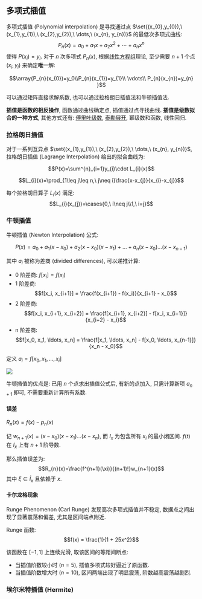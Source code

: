 ## 多项式插值

多项式插值 (Polynomial interpolation) 是寻找通过点 $\set{(x_{0},y_{0}),\ (x_{1},y_{1}),\ (x_{2},y_{2}),\ \dots,\ (x_{n}, y_{n})}$ 的最低次多项式曲线: $$P_{n}(x)=a_{0}+a_{1}x+a_{2}x^{2}+\cdots+a_{n}x^{n}$$ 使得 $P(x_{i})=y_{i}$. 对于 $n$ 次多项式 $P_{n}(x)$, 根据[线性方程组](../../线性代数/线性方程组/线性方程组的解.md)理论, 至少需要 $n+1$ 个点 $(x_{i},y_{i})$ 来确定**唯一**解: 

$$\array{P_{n}(x_{0})=y_0\\P_{n}(x_{1})=y_{1}\\ \vdots\\ P_{n}(x_{n})=y_{n} }$$

可以通过矩阵直接求解系数, 也可以通过拉格朗日插值法和牛顿插值法.

**插值是函数的相反操作**, 函数通过曲线确定点, 插值通过点寻找曲线. **插值是级数拟合的一种方式**, 其他方式还有: [傅里叶级数](傅里叶级数.md), [泰勒展开](泰勒展开.md), 幂级数和函数, 线性回归.

### 拉格朗日插值

对于一系列互异点 $\set{(x_{1},y_{1}),\ (x_{2},y_{2}),\ \dots,\ (x_{n}, y_{n})}$, 拉格朗日插值 (Lagrange Interpolation) 给出的拟合曲线为:

$$P(x)=\sum^{n}_{i=1}y_{i}\cdot L_{i}(x)$$

$$L_{i}(x)=\prod_{1\leq j\leq n,\ j\neq i}\frac{x-x_{j}}{x_{i}-x_{j}}$$

每个拉格朗日算子 $L_{i}(x)$ 满足: $$L_{i}(x_{j})=\cases{0,\ i\neq j\\1,\ i=j}$$

### 牛顿插值

牛顿插值 (Newton Interpolation) 公式:

$$P(x)=a_{0}+a_{1}(x-x_{0})+a_{2}(x-x_{0})(x-x_{1})+\dots+a_{n}(x-x_{0})\dots (x-x_{n-1})$$

其中 $a_{i}$ 被称为差商 (divided differences), 可以递推计算:

- 0 阶差商: $f[x_i] = f(x_i)$
- 1 阶差商: $$f[x_i, x_{i+1}] = \frac{f(x_{i+1}) - f(x_i)}{x_{i+1} - x_i}$$
- 2 阶差商: $$f[x_i, x_{i+1}, x_{i+2}] = \frac{f[x_{i+1}, x_{i+2}] - f[x_i, x_{i+1}]}{x_{i+2} - x_i}$$
- n 阶差商: $$f[x_0, x_1, \ldots, x_n] = \frac{f[x_1, \ldots, x_n] - f[x_0, \ldots, x_{n-1}]}{x_n - x_0}$$

定义 $a_{i}=f[x_0, x_1, \ldots, x_i]$

![](../../attach/差商表.avif)

牛顿插值的优点是: 已用 $n$ 个点求出插值公式后, 有新的点加入, 只需计算新项 $a_{n+1}$ 即可, 不需要重新计算所有系数.

#### 误差

$R_{n}(x)=f(x)-p_{n}(x)$

记 $w_{n+1}(x)=(x-x_{0})(x-x_{1})\dots(x-x_{n})$, 而 $I_{x}$ 为包含所有 $x_{i}$ 的最小闭区间. $f(t)$ 在 $I_{x}$ 上有 $n+1$ 阶导数.

那么插值误差为: $$R_{n}(x)=\frac{f^{n+1}(\xi)}{(n+1)!}w_{n+1}(x)$$ 其中 $\xi\in \hat I_{x}$ 且依赖于 $x$. 


#### 卡尔龙格现象

Runge Phenomenon (Carl Runge) 发现高次多项式插值并不稳定, 数据点之间出现了显著震荡和偏差, 尤其是区间端点附近.

Runge 函数: $$f(x) = \frac{1}{1 + 25x^2}$$

该函数在 $[-1,1]$ 上连续光滑, 取该区间的等距间断点:
- 当插值阶数较小时 ($n=5$), 插值多项式较好逼近了原函数.
- 当插值阶数增大时 ($n=10$), 区间两端出现了明显震荡, 阶数越高震荡越剧烈.

### 埃尔米特插值 (Hermite)

